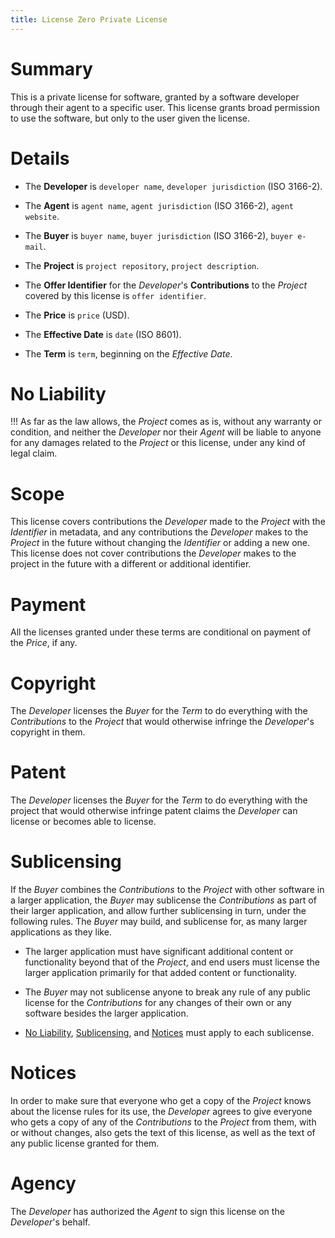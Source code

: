 ```yaml
---
title: License Zero Private License
---
```


# Summary

This is a private license for software, granted by a software developer through their agent to a specific user.  This license grants broad permission to use the software, but only to the user given the license.

# Details

- The **Developer** is `developer name`, `developer jurisdiction` (ISO 3166-2).

- The **Agent** is `agent name`, `agent jurisdiction` (ISO 3166-2), `agent website`.

- The **Buyer** is `buyer name`, `buyer jurisdiction` (ISO 3166-2), `buyer e-mail`.

- The **Project** is `project repository`, `project description`.

- The **Offer Identifier** for the _Developer_'s **Contributions** to the _Project_ covered by this license is `offer identifier`.

- The **Price** is `price` (USD).

- The **Effective Date** is `date` (ISO 8601).

- The **Term** is `term`, beginning on the _Effective Date_.

# No Liability

!!! As far as the law allows, the _Project_ comes as is, without any warranty or condition, and neither the _Developer_ nor their _Agent_ will be liable to anyone for any damages related to the _Project_ or this license, under any kind of legal claim.

# Scope

This license covers contributions the _Developer_ made to the _Project_ with the _Identifier_ in metadata, and any contributions the _Developer_ makes to the _Project_ in the future without changing the _Identifier_ or adding a new one.  This license does not cover contributions the _Developer_ makes to the project in the future with a different or additional identifier.

# Payment

All the licenses granted under these terms are conditional on payment of the _Price_, if any.

# Copyright

The _Developer_ licenses the _Buyer_ for the _Term_ to do everything with the _Contributions_ to the _Project_ that would otherwise infringe the _Developer_'s copyright in them.

# Patent

The _Developer_ licenses the _Buyer_ for the _Term_ to do everything with the project that would otherwise infringe patent claims the _Developer_ can license or becomes able to license.

# Sublicensing

If the _Buyer_ combines the _Contributions_ to the _Project_ with other software in a larger application, the _Buyer_ may sublicense the _Contributions_ as part of their larger application, and allow further sublicensing in turn, under the following rules.  The _Buyer_ may build, and sublicense for, as many larger applications as they like.

- The larger application must have significant additional content or functionality beyond that of the _Project_, and end users must license the larger application primarily for that added content or functionality.

- The _Buyer_ may not sublicense anyone to break any rule of any public license for the _Contributions_ for any changes of their own or any software besides the larger application.

- [No Liability](#no-liability), [Sublicensing](#sublicensing), and [Notices](#notices) must apply to each sublicense.

# Notices

In order to make sure that everyone who get a copy of the _Project_ knows about the license rules for its use, the _Developer_ agrees to give everyone who gets a copy of any of the _Contributions_ to the _Project_ from them, with or without changes, also gets the text of this license, as well as the text of any public license granted for them.

# Agency

The _Developer_ has authorized the _Agent_ to sign this license on the _Developer_'s behalf.
